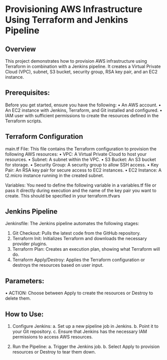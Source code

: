 # Provisioning AWS Infrastructure Using Terraform and Jenkins Pipeline

Overview
-
This project demonstrates how to provision AWS infrastructure using Terraform in combination with a Jenkins pipeline. It creates a Virtual Private Cloud (VPC), subnet, S3 bucket, security group, RSA key pair, and an EC2 instance.

Prerequisites:
-
Before you get started, ensure you have the following:
•	An AWS account.
•	An EC2 instance with Jenkins, Terraform, and Git installed and configured.
•	IAM user with sufficient permissions to create the resources defined in the Terraform scripts.

Terraform Configuration
-
main.tf File:
This file contains the Terraform configuration to provision the following AWS resources:
•	VPC: A Virtual Private Cloud to host your resources.
•	Subnet: A subnet within the VPC.
•	S3 Bucket: An S3 bucket for storage.
•	Security Group: A security group to allow SSH access.
•	Key Pair: An RSA key pair for secure access to EC2 instances.
•	EC2 Instance: A t2.micro instance running in the created subnet.

Variables:
You need to define the following variable in a variables.tf file or pass it directly during execution and the 
name of the key pair you want to create. This should be specified in your terraform.tfvars

Jenkins Pipeline
-

Jenkinsfile:
The Jenkins pipeline automates the following stages:
1.	Git Checkout: Pulls the latest code from the GitHub repository.
2.	Terraform Init: Initializes Terraform and downloads the necessary provider plugins.
3.	Terraform Plan: Creates an execution plan, showing what Terraform will do.
4.	Terraform Apply/Destroy: Applies the Terraform configuration or destroys the resources based on user input.

Parameters:
-
•	ACTION: Choose between Apply to create the resources or Destroy to delete them.

How to Use:
-
1.	Configure Jenkins:
a.  Set up a new pipeline job in Jenkins.
b.	Point it to your Git repository.
c.	Ensure that Jenkins has the necessary IAM permissions to access AWS resources.
   
2.	Run the Pipeline:
a.	Trigger the Jenkins job.
b.  Select Apply to provision resources or Destroy to tear them down.





